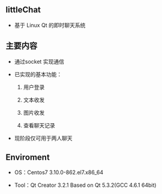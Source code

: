 ## littleChat

- 基于 Linux Qt 的即时聊天系统

## 主要内容

- 通过socket 实现通信

- 已实现的基本功能：

	1. 用户登录

	2. 文本收发
	
	3. 图片收发
	
	4. 查看聊天记录
	
- 现阶段仅可用于两人聊天

## Enviroment

- OS：Centos7 3.10.0-862.el7.x86_64

- Tool：Qt Creator 3.2.1 Based on Qt 5.3.2(GCC 4.6.1 64bit)
